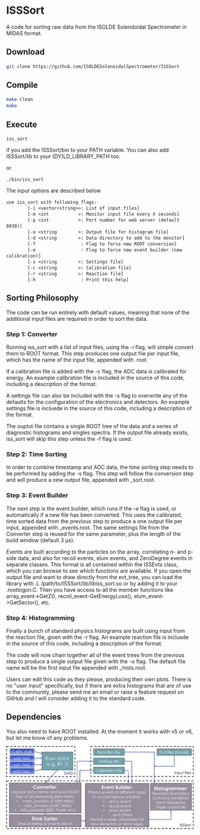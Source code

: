 # ISSSort

A code for sorting raw data from the ISOLDE Solendoidal Spectrometer in MIDAS format.

## Download

```bash
git clone https://github.com/ISOLDESolenoidalSpectrometer/ISSSort
```

## Compile

```bash
make clean
make
```


## Execute

```
iss_sort
```
if you add the ISSSort/bin to your PATH variable. You can also add ISSSort/lib to your (DY)LD_LIBRARY_PATH too.

or
```
./bin/iss_sort
```

The input options are described below

```
use iss_sort with following flags:
        [-i <vector<string>>: List of input files]
        [-m <int           >: Monitor input file every X seconds]
        [-p <int           >: Port number for web server (default 8030)]
        [-o <string        >: Output file for histogram file]
        [-d <string        >: Data directory to add to the monitor]
        [-f                 : Flag to force new ROOT conversion]
        [-e                 : Flag to force new event builder (new calibration)]
        [-s <string        >: Settings file]
        [-c <string        >: Calibration file]
        [-r <string        >: Reaction file]
        [-h                 : Print this help]
```

## Sorting Philosophy

The code can be run entirely with default values, meaning that none of the additional input files are required in order to sort the data.

### Step 1: Converter
Running iss_sort with a list of input files, using the -i flag, will simple convert them to ROOT format.
This step produces one output file per input file, which has the name of the input file, appended with .root.

If a calibration file is added with the -c flag, the ADC data is calibrated for energy.
An example calibration file is included in the source of this code, including a description of the format.

A settings file can also be included with the -s flag to overwrite any of the defaults for the configuration of the electronics and detectors.
An example settings file is incluede in the source of this code, including a description of the format.

The ouptut file contains a single ROOT tree of the data and a series of diagnostic histograms and singles spectra.
If the output file already exists, iss_sort will skip this step unless the -f flag is used.

### Step 2: Time Sorting
In order to combine timestamp and ADC data, the time sorting step needs to be performed by adding the -s flag.
This step will follow the conversion step and will produce a new output file, appended with _sort.root.

### Step 3: Event Builder
The next step is the event builder, which runs if the -e flag is used, or automatically if a new file has been converted.
This uses the calibrated, time sorted data from the previous step to produce a one output file per input, appended with _events.root.
The same settings file from the Converter step is reused for the same parameter, plus the length of the build window (default 3 µs).

Events are built according to the particles on the array, correlating n- and p-side data, and also for recoil events, elum events, and ZeroDegree events in separate classes.
This format is all contained within the ISSEvts class, which you can browse to see which functions are available.
If you open the output file and want to draw directly from the evt_tree, you can load the library with .L /path/to/ISSSort/lib/libiss_sort.so or by adding it to your .rootlogon.C.
Then you have access to all the member functions like array_event->GetZ(), recoil_event-GetEnergyLoss(), elum_event->GetSector(), etc.

### Step 4: Histogramming
Finally a bunch of standard physics histograms are built using input from the reaction file, given with the -r flag.
An example reaction file is incluede in the source of this code, including a description of the format.

The code will now chain together all of the event trees from the previous step to produce a single output file given with the -o flag.
The default file name will be the first input file appended with _hists.root.

Users can edit this code as they please, producing their own plots.
There is no "user input" specifically, but if there are extra histograms that are of use to the community, please send me an email or raise 
a feature request on GitHub and I will consider adding it to the standard code.

## Dependencies

You also need to have ROOT installed. At the moment it works with v5 or v6, but let me know of any problems.


![Schematic for ISSSort](./schematic_isssort.png)
